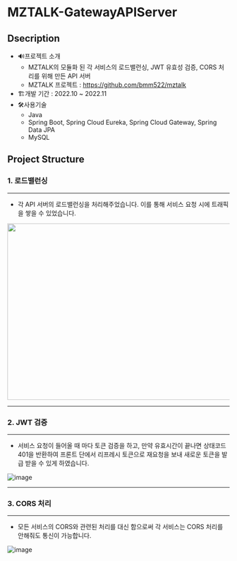 # MZTALK-GatewayAPIServer

## Dsecription
- 🔊프로젝트 소개
  - MZTALK의 모듈화 된 각 서비스의 로드밸런싱, JWT 유효성 검증, CORS 처리를 위해 만든 API 서버
  - MZTALK 프로젝트 : https://github.com/bmm522/mztalk
- 🏗️개발 기간 : 2022.10 ~ 2022.11
- 🛠️사용기술
   - Java
   - Spring Boot, Spring Cloud Eureka, Spring Cloud Gateway, Spring Data JPA
   - MySQL

## Project Structure


### 1. 로드밸런싱

---

  - 각 API 서버의 로드밸런싱을 처리해주었습니다. 이를 통해 서비스 요청 시에 트래픽을 쌓을 수 있었습니다.

  <img src="https://user-images.githubusercontent.com/102157839/218318820-dfcb0fc7-ede4-4c03-8e3f-7106c04e5f74.png" width="730" height="400">
  
---

### 2. JWT 검증

---

  - 서비스 요청이 들어올 때 마다 토큰 검증을 하고, 만약 유효시간이 끝나면 상태코드 401을 반환하여 프론트 단에서 리프레시 토큰으로 재요청을 보내 새로운 토큰을 발급 받을 수 있게 하였습니다.

 ![image](https://user-images.githubusercontent.com/102157839/218319193-c6535ed3-dd9e-48c9-be0c-1a03909807be.png)

---

### 3. CORS 처리

---

  - 모든 서비스의 CORS와 관련된 처리를 대신 함으로써 각 서비스는 CORS 처리를 안해줘도 통신이 가능합니다.
  
  ![image](https://user-images.githubusercontent.com/102157839/218319145-795d219b-21fb-4ad1-9803-56cc0ce94e3e.png)


